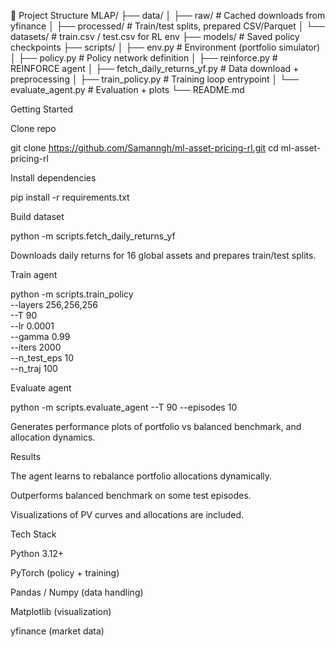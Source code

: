 📂 Project Structure
MLAP/
├── data/
│   ├── raw/          # Cached downloads from yfinance
│   ├── processed/    # Train/test splits, prepared CSV/Parquet
│   └── datasets/     # train.csv / test.csv for RL env
├── models/           # Saved policy checkpoints
├── scripts/
│   ├── env.py        # Environment (portfolio simulator)
│   ├── policy.py     # Policy network definition
│   ├── reinforce.py  # REINFORCE agent
│   ├── fetch_daily_returns_yf.py  # Data download + preprocessing
│   ├── train_policy.py  # Training loop entrypoint
│   └── evaluate_agent.py # Evaluation + plots
└── README.md




Getting Started

Clone repo

git clone https://github.com/Samanngh/ml-asset-pricing-rl.git
cd ml-asset-pricing-rl


Install dependencies

pip install -r requirements.txt


Build dataset

python -m scripts.fetch_daily_returns_yf


Downloads daily returns for 16 global assets and prepares train/test splits.

Train agent

python -m scripts.train_policy \
  --layers 256,256,256 \
  --T 90 \
  --lr 0.0001 \
  --gamma 0.99 \
  --iters 2000 \
  --n_test_eps 10 \
  --n_traj 100


Evaluate agent

python -m scripts.evaluate_agent --T 90 --episodes 10


Generates performance plots of portfolio vs balanced benchmark, and allocation dynamics.




Results 

The agent learns to rebalance portfolio allocations dynamically.

Outperforms balanced benchmark on some test episodes.

Visualizations of PV curves and allocations are included.



Tech Stack

Python 3.12+

PyTorch (policy + training)

Pandas / Numpy (data handling)

Matplotlib (visualization)

yfinance (market data)
